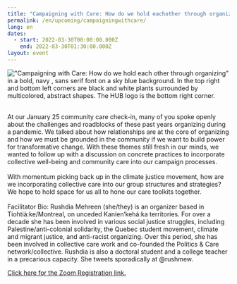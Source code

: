 ```yaml
---
title: "Campaigning with Care: How do we hold eachother through organizing?"
permalink: /en/upcoming/campaigningwithcare/
lang: en
dates:
  - start: 2022-03-30T00:00:00.000Z
    end: 2022-03-30T01:30:00.000Z
layout: event
---
```



!["Campaigning with Care: How do we hold each other through organizing" in a bold, navy , sans serif font on a sky blue background. In the top right and bottom left corners are black and white plants surrounded by multicolored, abstract shapes. The HUB logo is the bottom right corner.](/media/zoom.png "Campaigning With Care: How do we hold each other through organizing?")

\
At our January 25 community care check-in, many of you spoke openly about the challenges and roadblocks of these past years organizing during a pandemic. We talked about how relationships are at the core of organizing and how we must be grounded in the community if we want to build power for transformative change. With these themes still fresh in our minds, we wanted to follow up with a discussion on concrete practices to incorporate collective well-being and community care into our campaign processes.\
\
With momentum picking back up in the climate justice movement, how are we incorporating collective care into our group structures and strategies? We hope to hold space for us all to hone our care toolkits together.\
\
Facilitator Bio: Rushdia Mehreen (she/they) is an organizer based in Tiohtià:ke/Montreal, on unceded Kanien’kehá:ka territories. For over a decade she has been involved in various social justice struggles, including Palestine/anti-colonial solidarity, the Quebec student movement, climate and migrant justice, and anti-racist organizing. Over this period, she has been involved in collective care work and co-founded the Politics & Care network/collective. Rushdia is also a doctoral student and a college teacher in a precarious capacity. She tweets sporadically at @rushmew.

<!--EndFragment-->

[Click here for the Zoom Registration link.](https://us02web.zoom.us/meeting/register/tZErd-utrDgrH9VYQMlG6amG0iHd_2SqE5wb)
